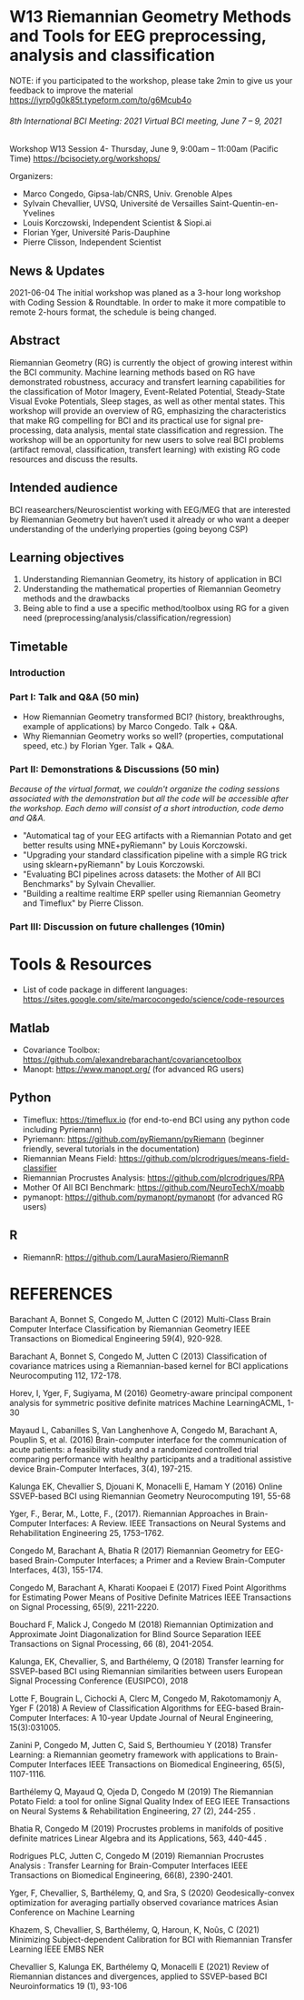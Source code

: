 # W13 Riemannian Geometry Methods and Tools for EEG preprocessing, analysis and classification

NOTE: if you participated to the workshop, please take 2min to give us your feedback to improve the material https://iyrp0g0k85t.typeform.com/to/g6Mcub4o

###### 8th International BCI Meeting: 2021 Virtual BCI meeting, June 7 – 9, 2021

Workshop W13 Session 4- Thursday, June 9, 9:00am – 11:00am (Pacific Time)
https://bcisociety.org/workshops/

Organizers:

- Marco Congedo, Gipsa-lab/CNRS, Univ. Grenoble Alpes
- Sylvain Chevallier, UVSQ, Université de Versailles Saint-Quentin-en-Yvelines
- Louis Korczowski, Independent Scientist & Siopi.ai
- Florian Yger, Université Paris-Dauphine
- Pierre Clisson, Independent Scientist

## News & Updates

2021-06-04 The initial workshop was planed as a 3-hour long workshop with Coding Session & Roundtable. In order to make it more compatible to remote 2-hours format, the schedule is being changed.

## Abstract
Riemannian Geometry (RG) is currently the object of growing interest within the BCI community. 
Machine learning methods based on RG have demonstrated robustness, accuracy and transfert learning capabilities for the classification of Motor Imagery, Event-Related Potential, Steady-State Visual Evoke Potentials, Sleep stages, as well as other mental states. 
This workshop will provide an overview of RG, emphasizing the characteristics that make RG compelling for BCI and its practical use for signal pre-processing, data analysis, mental state classification and regression. 
The workshop will be an opportunity for new users to solve real BCI problems (artifact removal, classification, transfert learning) with existing RG code resources and discuss the results.

## Intended audience
BCI reasearchers/Neuroscientist working with EEG/MEG that are interested by Riemannian Geometry but haven’t used it already or who want a deeper understanding of the underlying properties (going beyong CSP)

## Learning objectives
1. Understanding Riemannian Geometry, its history of application in BCI
2. Understanding the mathematical properties of Riemannian Geometry methods and the drawbacks
3. Being able to find a use a specific method/toolbox using RG for a given need (preprocessing/analysis/classification/regression)

## Timetable

### Introduction

### Part I: Talk and Q&A (50 min)
- How Riemannian Geometry transformed BCI? (history, breakthroughs, example of applications) by Marco Congedo. Talk + Q&A.
- Why Riemannian Geometry works so well? (properties, computational speed, etc.) by Florian Yger. Talk + Q&A.


### Part II: Demonstrations & Discussions (50 min)
*Because of the virtual format, we couldn't organize the coding sessions associated with the demonstration but all the code will be accessible after the workshop. Each demo will consist of a short introduction, code demo and Q&A.*

- "Automatical tag of your EEG artifacts with a Riemannian Potato and get better results using MNE+pyRiemann" by Louis Korczowski.
- "Upgrading your standard classification pipeline with a simple RG trick using sklearn+pyRiemann" by Louis Korczowski.
- "Evaluating BCI pipelines across datasets: the Mother of All BCI Benchmarks" by Sylvain Chevallier.
- "Building a realtime realtime ERP speller using Riemannian Geometry and Timeflux" by Pierre Clisson.

### Part III: Discussion on future challenges (10min)

# Tools & Resources
- List of code package in different languages: https://sites.google.com/site/marcocongedo/science/code-resources

## Matlab
- Covariance Toolbox: https://github.com/alexandrebarachant/covariancetoolbox
- Manopt: https://www.manopt.org/ (for advanced RG users)

## Python
- Timeflux: https://timeflux.io (for end-to-end BCI using any python code including Pyriemann)
- Pyriemann: https://github.com/pyRiemann/pyRiemann (beginner friendly, several tutorials in the documentation)
- Riemannian Means Field: https://github.com/plcrodrigues/means-field-classifier
- Riemannian Procrustes Analysis: https://github.com/plcrodrigues/RPA
- Mother Of All BCI Benchmark: https://github.com/NeuroTechX/moabb
- pymanopt: https://github.com/pymanopt/pymanopt (for advanced RG users)

## R
- RiemannR: https://github.com/LauraMasiero/RiemannR

# REFERENCES

Barachant A, Bonnet S, Congedo M, Jutten C (2012)
Multi-Class Brain Computer Interface Classification by Riemannian Geometry
IEEE Transactions on Biomedical Engineering 59(4), 920-928.

Barachant A, Bonnet S, Congedo M, Jutten C (2013)
Classification of covariance matrices using a Riemannian-based kernel for BCI applications
Neurocomputing 112, 172-178.

Horev, I, Yger, F, Sugiyama, M (2016)
Geometry-aware principal component analysis for symmetric positive definite matrices
Machine LearningACML, 1-30

Mayaud L, Cabanilles S, Van Langhenhove A, Congedo M, Barachant A, Pouplin S, et al. (2016)
Brain-computer interface for the communication of acute patients: a feasibility study and a randomized controlled trial comparing performance with healthy participants and a traditional assistive device
Brain-Computer Interfaces, 3(4), 197-215.

Kalunga EK, Chevallier S, Djouani K, Monacelli E, Hamam Y (2016)
Online SSVEP-based BCI using Riemannian Geometry
Neurocomputing 191, 55-68

Yger, F., Berar, M., Lotte, F., (2017).
Riemannian Approaches in Brain-Computer Interfaces: A Review.
IEEE Transactions on Neural Systems and Rehabilitation Engineering 25, 1753–1762.

Congedo M, Barachant A, Bhatia R (2017)
Riemannian Geometry for EEG-based Brain-Computer Interfaces; a Primer and a Review
Brain-Computer Interfaces, 4(3), 155-174.

Congedo M, Barachant A, Kharati Koopaei E (2017)
Fixed Point Algorithms for Estimating Power Means of Positive Definite Matrices
IEEE Transactions on Signal Processing, 65(9), 2211-2220.

Bouchard F, Malick J, Congedo M (2018)
Riemannian Optimization and Approximate Joint Diagonalization for Blind Source Separation
IEEE Transactions on Signal Processing, 66 (8), 2041-2054.

Kalunga, EK, Chevallier, S, and Barthélemy, Q (2018)
Transfer learning for SSVEP-based BCI using Riemannian similarities between users
European Signal Processing Conference (EUSIPCO), 2018

Lotte F, Bougrain L, Cichocki A, Clerc M, Congedo M, Rakotomamonjy A, Yger F (2018)
A Review of Classification Algorithms for EEG-based Brain-Computer Interfaces: A 10-year Update
Journal of Neural Engineering, 15(3):031005.

Zanini P, Congedo M, Jutten C, Said S, Berthoumieu Y (2018)
Transfer Learning: a Riemannian geometry framework with applications to Brain-Computer Interfaces
IEEE Transactions on Biomedical Engineering, 65(5), 1107-1116.

Barthélemy Q, Mayaud Q, Ojeda D, Congedo M (2019)
The Riemannian Potato Field: a tool for online Signal Quality Index of EEG
IEEE Transactions on Neural Systems & Rehabilitation Engineering, 27 (2), 244-255 .

Bhatia R, Congedo M (2019)
Procrustes problems in manifolds of positive definite matrices
Linear Algebra and its Applications, 563, 440-445 .

Rodrigues PLC, Jutten C, Congedo M (2019)
Riemannian Procrustes Analysis : Transfer Learning for Brain-Computer Interfaces
IEEE Transactions on Biomedical Engineering, 66(8), 2390-2401.

Yger, F, Chevallier, S, Barthélemy, Q, and Sra, S (2020) 
Geodesically-convex optimization for averaging partially observed covariance matrices
Asian Conference on Machine Learning

Khazem, S, Chevallier, S, Barthélemy, Q, Haroun, K, Noûs, C (2021)
Minimizing Subject-dependent Calibration for BCI with Riemannian Transfer Learning
IEEE EMBS NER

Chevallier S, Kalunga EK, Barthélemy Q, Monacelli E (2021)
Review of Riemannian distances and divergences, applied to SSVEP-based BCI
Neuroinformatics 19 (1), 93-106
